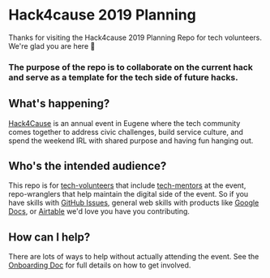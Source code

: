 # Hack4cause 2019 Planning
Thanks for visiting the Hack4cause 2019 Planning Repo for tech volunteers.  We're glad you are here :tada:

### The purpose of the repo is to collaborate on the current hack and serve as a template for the tech side of future hacks.


## What's happening?
[Hack4Cause](https://hackforacause.org) is an annual event in Eugene where the tech community comes together to address civic challenges, build service culture, and spend the weekend IRL with shared purpose and having fun hanging out.

## Who's the intended audience? 
This repo is for [tech-volunteers](https://github.com/Hack4Eugene/hack-4-cause-2019-plan/blob/master/tech-volunteer-onboarding.md) that include [tech-mentors]() at the event, repo-wranglers that help maintain the digital side of the event.  So if you have skills with [GitHub Issues](https://github.com/Hack4Eugene/hack-4-cause-2019-plan/issues), general web skills with products like [Google Docs](https://drive.google.com/open?id=1xRjBkKJdcy7zwZjOb2TE9VodJTeRgJNq), or [Airtable](https://airtable.com/shrWnZQkhMOSWSYtK) we'd love you have you contributing.

## How can I help?
There are lots of ways to help without actually attending the event.  See the [Onboarding Doc](https://github.com/Hack4Eugene/hack-4-cause-2019-plan/blob/master/tech-volunteer-onboarding.md) for full details on how to get involved.




